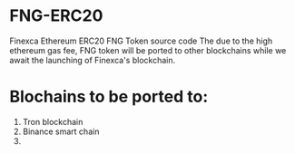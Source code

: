 # FNG-ERC20
Finexca Ethereum ERC20 FNG Token source code
The due to the high ethereum gas fee, FNG token will be ported to other blockchains  while we await the launching of Finexca's blockchain.
# Blochains to be ported to:
1. Tron blockchain
2. Binance smart chain
3. 
